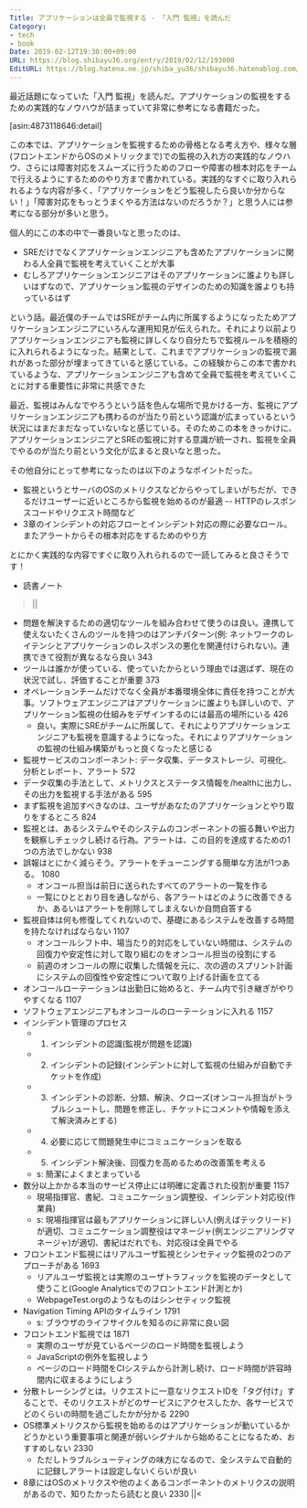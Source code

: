 ```yaml
---
Title: アプリケーションは全員で監視する - 「入門 監視」を読んだ
Category:
- tech
- book
Date: 2019-02-12T19:30:00+09:00
URL: https://blog.shibayu36.org/entry/2019/02/12/193000
EditURL: https://blog.hatena.ne.jp/shiba_yu36/shibayu36.hatenablog.com/atom/entry/98012380860196089
---
```


最近話題になっていた「入門 監視」を読んだ。アプリケーションの監視をするための実践的なノウハウが詰まっていて非常に参考になる書籍だった。

[asin:4873118646:detail]

この本では、アプリケーションを監視するための骨格となる考え方や、様々な層(フロントエンドからOSのメトリックまで)での監視の入れ方の実践的なノウハウ、さらには障害対応をスムーズに行うためのフローや障害の根本対応をチームで行えるようにするためのやり方まで書かれている。実践的なすぐに取り入れられるような内容が多く、「アプリケーションをどう監視したら良いか分からない！」「障害対応をもっとうまくやる方法はないのだろうか？」と思う人には参考になる部分が多いと思う。


個人的にこの本の中で一番良いなと思ったのは、

- SREだけでなくアプリケーションエンジニアも含めたアプリケーションに関わる人全員で監視を考えていくことが大事
- むしろアプリケーションエンジニアはそのアプリケーションに誰よりも詳しいはずなので、アプリケーション監視のデザインのための知識を誰よりも持っているはず

という話。最近僕のチームではSREがチーム内に所属するようになったためアプリケーションエンジニアにいろんな運用知見が伝えられた。それにより以前よりアプリケーションエンジニアも監視に詳しくなり自分たちで監視ルールを積極的に入れられるようになった。結果として、これまでアプリケーションの監視で漏れがあった部分が埋まってきていると感じている。この経験からこの本で書かれているような、アプリケーションエンジニアも含めて全員で監視を考えていくことに対する重要性に非常に共感できた

最近、監視はみんなでやろうという話を色んな場所で見かける一方、監視にアプリケーションエンジニアも携わるのが当たり前という認識が広まっているという状況にはまだまだなっていないなと感じている。そのためこの本をきっかけに、アプリケーションエンジニアとSREの監視に対する意識が統一され、監視を全員でやるのが当たり前という文化が広まると良いなと思った。


その他自分にとって参考になったのは以下のようなポイントだった。

- 監視というとサーバのOSのメトリクスなどからやってしまいがちだが、できるだけユーザーに近いところから監視を始めるのが最適
-- HTTPのレスポンスコードやリクエスト時間など
- 3章のインシデントの対応フローとインシデント対応の際に必要なロール。またアラートからその根本対応をするためのやり方


とにかく実践的な内容ですぐに取り入れられるので一読してみると良さそうです！

* 読書ノート
>||
* 問題を解決するための適切なツールを組み合わせて使うのは良い。連携して使えないたくさんのツールを持つのはアンチパターン(例: ネットワークのレイテンシとアプリケーションのレスポンスの悪化を関連付けられない)。連携できて役割が異なるなら良い 343
* ツールは誰かが使っている、使っていたからという理由では選ばず、現在の状況で試し、評価することが重要 373
* オペレーションチームだけでなく全員が本番環境全体に責任を持つことが大事。ソフトウェアエンジニアはアプリケーションに誰よりも詳しいので、アプリケーション監視の仕組みをデザインするのには最高の場所にいる 426
	* 良い。実際にSREがチームに所属して、それによりアプリケーションエンジニアも監視を意識するようになった。それによりアプリケーションの監視の仕組み構築がもっと良くなったと感じる
* 監視サービスのコンポーネント: データ収集、データストレージ、可視化、分析とレポート、アラート 572
* データ収集の手法として、メトリクスとステータス情報を/healthに出力し、その出力を監視する手法がある 595
* まず監視を追加すべきなのは、ユーザがあなたのアプリケーションとやり取りをするところ 824
* 監視とは、あるシステムやそのシステムのコンポーネントの振る舞いや出力を観察しチェックし続ける行為。アラートは、この目的を達成するための1つの方法でしかない 938
* 誤報はとにかく減らそう。アラートをチューニングする簡単な方法が1つある。 1080
	* オンコール担当は前日に送られたすべてのアラートの一覧を作る
	* 一覧にひととおり目を通しながら、各アラートはどのように改善できるか、あるいはアラートを削除してしまえないか自問自答する
* 監視自体は何も修復してくれないので、基礎にあるシステムを改善する時間を持たなければならない 1107
	* オンコールシフト中、場当たり的対応をしていない時間は、システムの回復力や安定性に対して取り組むのをオンコール担当の役割にする
	* 前週のオンコールの際に収集した情報を元に、次の週のスプリント計画にシステムの回復性や安定性について取り上げる計画を立てる
* オンコールローテーションは出勤日に始めると、チーム内で引き継ぎがやりやすくなる 1107
* ソフトウェアエンジニアもオンコールのローテーションに入れる 1157
* インシデント管理のプロセス
	* 1. インシデントの認識(監視が問題を認識)
	* 2. インシデントの記録(インシデントに対して監視の仕組みが自動でチケットを作成)
	* 3. インシデントの診断、分類、解決、クローズ(オンコール担当がトラブルシュートし、問題を修正し、チケットにコメントや情報を添えて解決済みとする)
	* 4. 必要に応じて問題発生中にコミュニケーションを取る
	* 5. インシデント解決後、回復力を高めるための改善策を考える
	* s: 簡潔によくまとまっている
* 数分以上かかる本当のサービス停止には明確に定義された役割が重要 1157
	* 現場指揮官、書紀、コミュニケーション調整役、インシデント対応役(作業員)
	* s: 現場指揮官は最もアプリケーションに詳しい人(例えばテックリード)が適切、コミュニケーション調整役はマネージャ(例エンジニアリングマネージャ)が適切、書紀はだれでも、対応役は全員でやる
* フロントエンド監視にはリアルユーザ監視とシンセティック監視の2つのアプローチがある 1693
	* リアルユーザ監視とは実際のユーザトラフィックを監視のデータとして使うこと(Google Analyticsでのフロントエンド計測とか)
	* WebpageTest.orgのようなものはシンセティック監視
* Navigation Timing APIのタイムライン 1791
	* s: ブラウザのライフサイクルを知るのに非常に良い図
* フロントエンド監視では 1871
	* 実際のユーザが見ているページのロード時間を監視しよう
	* JavaScriptの例外を監視しよう
	* ページのロード時間をCIシステムから計測し続け、ロード時間が許容時間内に収まるようにしよう
* 分散トレーシングとは。リクエストに一意なリクエストIDを「タグ付け」することで、そのリクエストがどのサービスにアクセスしたか、各サービスでどのくらいの時間を過ごしたかが分かる 2290
* OS標準メトリクスから監視を始めるのはアプリケーションが動いているかどうかという重要事項と関連が弱いシグナルから始めることになるため、おすすめしない 2330
    * ただしトラブルシューティングの味方になるので、全システムで自動的に記録しアラートは設定しないくらいが良い
* 8章にはOSのメトリクスや他のよくあるコンポーネントのメトリクスの説明があるので、知りたかったら読むと良い 2330
||<
